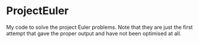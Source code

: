 # ProjectEuler
My code to solve the project Euler problems. Note that they are just the first attempt that gave the proper output and have not been optimised at all. 
